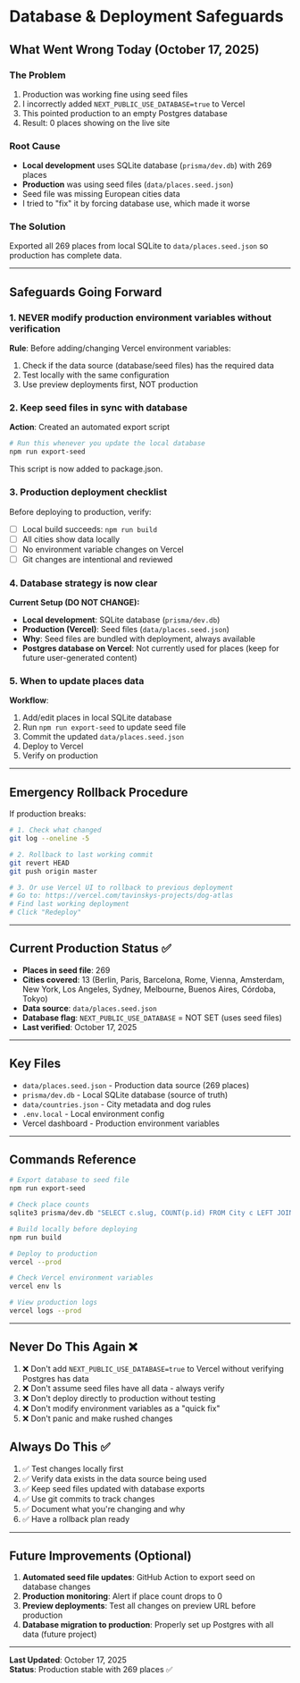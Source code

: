 # Database & Deployment Safeguards

## What Went Wrong Today (October 17, 2025)

### The Problem
1. Production was working fine using seed files
2. I incorrectly added `NEXT_PUBLIC_USE_DATABASE=true` to Vercel
3. This pointed production to an empty Postgres database
4. Result: 0 places showing on the live site

### Root Cause
- **Local development** uses SQLite database (`prisma/dev.db`) with 269 places
- **Production** was using seed files (`data/places.seed.json`) 
- Seed file was missing European cities data
- I tried to "fix" it by forcing database use, which made it worse

### The Solution
Exported all 269 places from local SQLite to `data/places.seed.json` so production has complete data.

---

## Safeguards Going Forward

### 1. **NEVER modify production environment variables without verification**

**Rule**: Before adding/changing Vercel environment variables:
1. Check if the data source (database/seed files) has the required data
2. Test locally with the same configuration
3. Use preview deployments first, NOT production

### 2. **Keep seed files in sync with database**

**Action**: Created an automated export script

```bash
# Run this whenever you update the local database
npm run export-seed
```

This script is now added to package.json.

### 3. **Production deployment checklist**

Before deploying to production, verify:
- [ ] Local build succeeds: `npm run build`
- [ ] All cities show data locally
- [ ] No environment variable changes on Vercel
- [ ] Git changes are intentional and reviewed

### 4. **Database strategy is now clear**

**Current Setup (DO NOT CHANGE):**
- **Local development**: SQLite database (`prisma/dev.db`)
- **Production (Vercel)**: Seed files (`data/places.seed.json`)
- **Why**: Seed files are bundled with deployment, always available
- **Postgres database on Vercel**: Not currently used for places (keep for future user-generated content)

### 5. **When to update places data**

**Workflow**:
1. Add/edit places in local SQLite database
2. Run `npm run export-seed` to update seed file
3. Commit the updated `data/places.seed.json`
4. Deploy to Vercel
5. Verify on production

---

## Emergency Rollback Procedure

If production breaks:

```bash
# 1. Check what changed
git log --oneline -5

# 2. Rollback to last working commit
git revert HEAD
git push origin master

# 3. Or use Vercel UI to rollback to previous deployment
# Go to: https://vercel.com/tavinskys-projects/dog-atlas
# Find last working deployment
# Click "Redeploy"
```

---

## Current Production Status ✅

- **Places in seed file**: 269
- **Cities covered**: 13 (Berlin, Paris, Barcelona, Rome, Vienna, Amsterdam, New York, Los Angeles, Sydney, Melbourne, Buenos Aires, Córdoba, Tokyo)
- **Data source**: `data/places.seed.json`
- **Database flag**: `NEXT_PUBLIC_USE_DATABASE` = NOT SET (uses seed files)
- **Last verified**: October 17, 2025

---

## Key Files

- `data/places.seed.json` - Production data source (269 places)
- `prisma/dev.db` - Local SQLite database (source of truth)
- `data/countries.json` - City metadata and dog rules
- `.env.local` - Local environment config
- Vercel dashboard - Production environment variables

---

## Commands Reference

```bash
# Export database to seed file
npm run export-seed

# Check place counts
sqlite3 prisma/dev.db "SELECT c.slug, COUNT(p.id) FROM City c LEFT JOIN Place p ON p.cityId = c.id GROUP BY c.slug;"

# Build locally before deploying
npm run build

# Deploy to production
vercel --prod

# Check Vercel environment variables
vercel env ls

# View production logs
vercel logs --prod
```

---

## Never Do This Again ❌

1. ❌ Don't add `NEXT_PUBLIC_USE_DATABASE=true` to Vercel without verifying Postgres has data
2. ❌ Don't assume seed files have all data - always verify
3. ❌ Don't deploy directly to production without testing
4. ❌ Don't modify environment variables as a "quick fix"
5. ❌ Don't panic and make rushed changes

## Always Do This ✅

1. ✅ Test changes locally first
2. ✅ Verify data exists in the data source being used
3. ✅ Keep seed files updated with database exports
4. ✅ Use git commits to track changes
5. ✅ Document what you're changing and why
6. ✅ Have a rollback plan ready

---

## Future Improvements (Optional)

1. **Automated seed file updates**: GitHub Action to export seed on database changes
2. **Production monitoring**: Alert if place count drops to 0
3. **Preview deployments**: Test all changes on preview URL before production
4. **Database migration to production**: Properly set up Postgres with all data (future project)

---

**Last Updated**: October 17, 2025  
**Status**: Production stable with 269 places ✅
